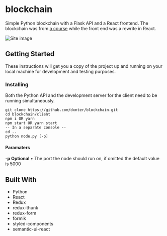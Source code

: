# blockchain

Simple Python blockchain with a Flask API and a React frontend. The blockchain was from [a course](https://www.udemy.com/learn-python-by-building-a-blockchain-cryptocurrency/) while the front end was a rewrite in React.

![Site image](https://i.imgur.com/YsMub4p.png)

## Getting Started

These instructions will get you a copy of the project up and running on your local machine for development and testing purposes.

### Installing
Both the Python API and the development server for the client need to be running simultaneously.

```
git clone https://github.com/dxnter/blockchain.git
cd blockchain/client
npm i OR yarn
npm start OR yarn start
-- In a separate console --
cd ..
python node.py [-p]
```
#### Paramaters
**-p Optional** • The port the node should run on, if omitted the default value is 5000

## Built With

* Python
* React
* Redux
* redux-thunk
* redux-form
* formik
* styled-components
* semantic-ui-react

